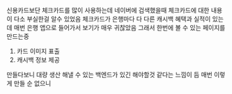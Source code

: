 신용카드보단 체크카드를 많이 사용하는데 
네이버에 검색했을때 체크카드에 대한 내용이 다소 부실한걸 알수 있었음
체크카드가 은행마다 다 다른 캐시백 혜택과 실적이 있는데 매번 은행 앱으로 들어가서 보기가 매우 귀찮았음
그래서 한번에 볼 수 있는 페이지를 만드는중 

1. 카드 이미지 표출 
2. 캐시백 정보 제공

만들다보니 대량 생산 해낼 수 있는 백엔드가 있긴 해야할것 같다는 느낌이 듬 
매번 이렇게  만들 순 없으니 
